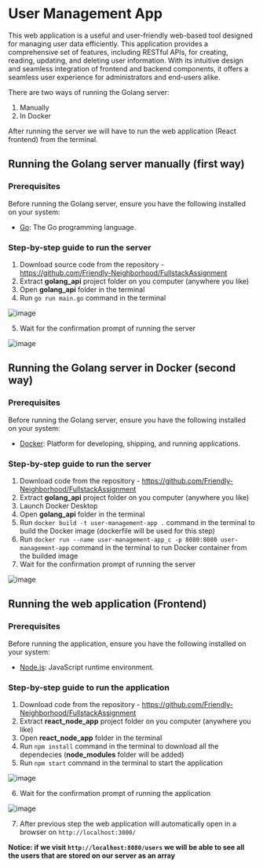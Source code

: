# User Management App

This web application is a useful and user-friendly web-based tool designed for managing user data efficiently. This application provides a comprehensive set of features, including RESTful APIs, for creating, reading, updating, and deleting user information. With its intuitive design and seamless integration of frontend and backend components, it offers a seamless user experience for administrators and end-users alike.

There are two ways of running the Golang server:
1. Manually
2. In Docker

After running the server we will have to run the web application (React frontend) from the terminal.

## Running the Golang server manually (first way)
### Prerequisites
Before running the Golang server, ensure you have the following installed on your system:

- [Go](https://golang.org/dl/): The Go programming language.

### Step-by-step guide to run the server

1. Download source code from the repository - https://github.com/Friendly-Neighborhood/FullstackAssignment
2. Extract **golang_api** project folder on you computer (anywhere you like)
3. Open **golang_api** folder in the terminal
4. Run `go run main.go` command in the terminal

![image](https://github.com/Friendly-Neighborhood/FullstackAssignment/assets/68468538/094ea9eb-ff3e-4d41-aad1-299e59235b1a)

5. Wait for the confirmation prompt of running the server

![image](https://github.com/Friendly-Neighborhood/FullstackAssignment/assets/68468538/d6146f20-c341-46cd-aefc-d97559dd2019)

## Running the Golang server in Docker (second way)
### Prerequisites
Before running the Golang server, ensure you have the following installed on your system:

- [Docker](https://www.docker.com/products/docker-desktop/): Platform for developing, shipping, and running applications.

### Step-by-step guide to run the server
1. Download code from the repository - https://github.com/Friendly-Neighborhood/FullstackAssignment
2. Extract **golang_api** project folder on you computer (anywhere you like)
3. Launch Docker Desktop
4. Open **golang_api** folder in the terminal
5. Run `docker build -t user-management-app .` command in the terminal to build the Docker image (dockerfile will be used for this step)
6. Run `docker run --name user-management-app_c -p 8080:8080 user-management-app` command in the terminal to run Docker container from the builded image
7. Wait for the confirmation prompt of running the server

![image](https://github.com/Friendly-Neighborhood/FullstackAssignment/assets/68468538/d6146f20-c341-46cd-aefc-d97559dd2019)

## Running the web application (Frontend)
### Prerequisites
Before running the application, ensure you have the following installed on your system:

- [Node.js](https://nodejs.org/en/download): JavaScript runtime environment.

### Step-by-step guide to run the application

1. Download code from the repository - https://github.com/Friendly-Neighborhood/FullstackAssignment
2. Extract **react_node_app** project folder on you computer (anywhere you like)
3. Open **react_node_app** folder in the terminal
4. Run `npm install` command in the terminal to download all the dependecies (**node_modules** folder will be added)
5. Run `npm start` command in the terminal to start the application

![image](https://github.com/Friendly-Neighborhood/FullstackAssignment/assets/68468538/85af17b1-ca06-4f91-a6ed-94510fbccde5)

6. Wait for the confirmation prompt of running the application

![image](https://github.com/Friendly-Neighborhood/FullstackAssignment/assets/68468538/7a83d753-5af7-47f1-a717-a33522a38828)

7. After previous step the web application will automatically open in a browser on `http://localhost:3000/`

**Notice: if we visit `http://localhost:8080/users` we will be able to see all the users that are stored on our server as an array**
